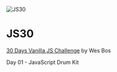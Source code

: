 ![JS30](https://wesbos.com/wp-content/uploads/2016/12/JS3-social-share.png)

# JS30
[30 Days Vanilla JS Challenge](https://javascript30.com/) by Wes Bos

Day 01 - JavaScript Drum Kit
